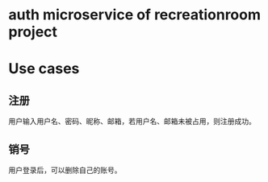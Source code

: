 # auth microservice of recreationroom project
# Use cases
## 注册
用户输入用户名、密码、昵称、邮箱，若用户名、邮箱未被占用，则注册成功。

## 销号
用户登录后，可以删除自己的账号。
